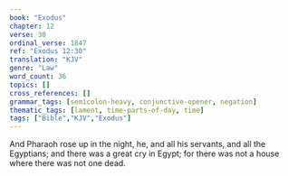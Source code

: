 ```yaml
---
book: "Exodus"
chapter: 12
verse: 30
ordinal_verse: 1847
ref: "Exodus 12:30"
translation: "KJV"
genre: "Law"
word_count: 36
topics: []
cross_references: []
grammar_tags: [semicolon-heavy, conjunctive-opener, negation]
thematic_tags: [lament, time-parts-of-day, time]
tags: ["Bible","KJV","Exodus"]
---
```

And Pharaoh rose up in the night, he, and all his servants, and all the Egyptians; and there was a great cry in Egypt; for there was not a house where there was not one dead.
